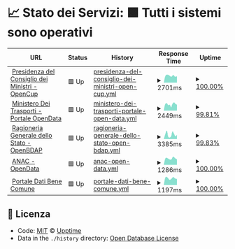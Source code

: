 # 📈 Stato dei Servizi: <!--live status--> **🟩 Tutti i sistemi sono operativi**

<!--start: status pages-->
<!-- This summary is generated by Upptime (https://github.com/upptime/upptime) -->
<!-- Do not edit this manually, your changes will be overwritten -->
<!-- prettier-ignore -->
| URL | Status | History | Response Time | Uptime |
| --- | ------ | ------- | ------------- | ------ |
| <img alt="" src="https://icons.duckduckgo.com/ip3/www.opencup.gov.it.ico" height="13"> [Presidenza del Consiglio dei Ministri - OpenCup](https://www.opencup.gov.it/) | 🟩 Up | [presidenza-del-consiglio-dei-ministri-open-cup.yml](https://github.com/girolamodaschio/upptime/commits/HEAD/history/presidenza-del-consiglio-dei-ministri-open-cup.yml) | <details><summary><img alt="Response time graph" src="./graphs/presidenza-del-consiglio-dei-ministri-open-cup/response-time-week.png" height="20"> 2701ms</summary><br><a href="https://girolamodaschio.github.io/upptime/history/presidenza-del-consiglio-dei-ministri-open-cup"><img alt="Response time 3006" src="https://img.shields.io/endpoint?url=https%3A%2F%2Fraw.githubusercontent.com%2Fgirolamodaschio%2Fupptime%2FHEAD%2Fapi%2Fpresidenza-del-consiglio-dei-ministri-open-cup%2Fresponse-time.json"></a><br><a href="https://girolamodaschio.github.io/upptime/history/presidenza-del-consiglio-dei-ministri-open-cup"><img alt="24-hour response time 2520" src="https://img.shields.io/endpoint?url=https%3A%2F%2Fraw.githubusercontent.com%2Fgirolamodaschio%2Fupptime%2FHEAD%2Fapi%2Fpresidenza-del-consiglio-dei-ministri-open-cup%2Fresponse-time-day.json"></a><br><a href="https://girolamodaschio.github.io/upptime/history/presidenza-del-consiglio-dei-ministri-open-cup"><img alt="7-day response time 2701" src="https://img.shields.io/endpoint?url=https%3A%2F%2Fraw.githubusercontent.com%2Fgirolamodaschio%2Fupptime%2FHEAD%2Fapi%2Fpresidenza-del-consiglio-dei-ministri-open-cup%2Fresponse-time-week.json"></a><br><a href="https://girolamodaschio.github.io/upptime/history/presidenza-del-consiglio-dei-ministri-open-cup"><img alt="30-day response time 3006" src="https://img.shields.io/endpoint?url=https%3A%2F%2Fraw.githubusercontent.com%2Fgirolamodaschio%2Fupptime%2FHEAD%2Fapi%2Fpresidenza-del-consiglio-dei-ministri-open-cup%2Fresponse-time-month.json"></a><br><a href="https://girolamodaschio.github.io/upptime/history/presidenza-del-consiglio-dei-ministri-open-cup"><img alt="1-year response time 3006" src="https://img.shields.io/endpoint?url=https%3A%2F%2Fraw.githubusercontent.com%2Fgirolamodaschio%2Fupptime%2FHEAD%2Fapi%2Fpresidenza-del-consiglio-dei-ministri-open-cup%2Fresponse-time-year.json"></a></details> | <details><summary><a href="https://girolamodaschio.github.io/upptime/history/presidenza-del-consiglio-dei-ministri-open-cup">100.00%</a></summary><a href="https://girolamodaschio.github.io/upptime/history/presidenza-del-consiglio-dei-ministri-open-cup"><img alt="All-time uptime 100.00%" src="https://img.shields.io/endpoint?url=https%3A%2F%2Fraw.githubusercontent.com%2Fgirolamodaschio%2Fupptime%2FHEAD%2Fapi%2Fpresidenza-del-consiglio-dei-ministri-open-cup%2Fuptime.json"></a><br><a href="https://girolamodaschio.github.io/upptime/history/presidenza-del-consiglio-dei-ministri-open-cup"><img alt="24-hour uptime 100.00%" src="https://img.shields.io/endpoint?url=https%3A%2F%2Fraw.githubusercontent.com%2Fgirolamodaschio%2Fupptime%2FHEAD%2Fapi%2Fpresidenza-del-consiglio-dei-ministri-open-cup%2Fuptime-day.json"></a><br><a href="https://girolamodaschio.github.io/upptime/history/presidenza-del-consiglio-dei-ministri-open-cup"><img alt="7-day uptime 100.00%" src="https://img.shields.io/endpoint?url=https%3A%2F%2Fraw.githubusercontent.com%2Fgirolamodaschio%2Fupptime%2FHEAD%2Fapi%2Fpresidenza-del-consiglio-dei-ministri-open-cup%2Fuptime-week.json"></a><br><a href="https://girolamodaschio.github.io/upptime/history/presidenza-del-consiglio-dei-ministri-open-cup"><img alt="30-day uptime 100.00%" src="https://img.shields.io/endpoint?url=https%3A%2F%2Fraw.githubusercontent.com%2Fgirolamodaschio%2Fupptime%2FHEAD%2Fapi%2Fpresidenza-del-consiglio-dei-ministri-open-cup%2Fuptime-month.json"></a><br><a href="https://girolamodaschio.github.io/upptime/history/presidenza-del-consiglio-dei-ministri-open-cup"><img alt="1-year uptime 100.00%" src="https://img.shields.io/endpoint?url=https%3A%2F%2Fraw.githubusercontent.com%2Fgirolamodaschio%2Fupptime%2FHEAD%2Fapi%2Fpresidenza-del-consiglio-dei-ministri-open-cup%2Fuptime-year.json"></a></details>
| <img alt="" src="https://icons.duckduckgo.com/ip3/dati.mit.gov.it.ico" height="13"> [Ministero Dei Trasporti - Portale OpenData](https://dati.mit.gov.it/catalog/dataset/scp) | 🟩 Up | [ministero-dei-trasporti-portale-open-data.yml](https://github.com/girolamodaschio/upptime/commits/HEAD/history/ministero-dei-trasporti-portale-open-data.yml) | <details><summary><img alt="Response time graph" src="./graphs/ministero-dei-trasporti-portale-open-data/response-time-week.png" height="20"> 2449ms</summary><br><a href="https://girolamodaschio.github.io/upptime/history/ministero-dei-trasporti-portale-open-data"><img alt="Response time 3202" src="https://img.shields.io/endpoint?url=https%3A%2F%2Fraw.githubusercontent.com%2Fgirolamodaschio%2Fupptime%2FHEAD%2Fapi%2Fministero-dei-trasporti-portale-open-data%2Fresponse-time.json"></a><br><a href="https://girolamodaschio.github.io/upptime/history/ministero-dei-trasporti-portale-open-data"><img alt="24-hour response time 2328" src="https://img.shields.io/endpoint?url=https%3A%2F%2Fraw.githubusercontent.com%2Fgirolamodaschio%2Fupptime%2FHEAD%2Fapi%2Fministero-dei-trasporti-portale-open-data%2Fresponse-time-day.json"></a><br><a href="https://girolamodaschio.github.io/upptime/history/ministero-dei-trasporti-portale-open-data"><img alt="7-day response time 2449" src="https://img.shields.io/endpoint?url=https%3A%2F%2Fraw.githubusercontent.com%2Fgirolamodaschio%2Fupptime%2FHEAD%2Fapi%2Fministero-dei-trasporti-portale-open-data%2Fresponse-time-week.json"></a><br><a href="https://girolamodaschio.github.io/upptime/history/ministero-dei-trasporti-portale-open-data"><img alt="30-day response time 3202" src="https://img.shields.io/endpoint?url=https%3A%2F%2Fraw.githubusercontent.com%2Fgirolamodaschio%2Fupptime%2FHEAD%2Fapi%2Fministero-dei-trasporti-portale-open-data%2Fresponse-time-month.json"></a><br><a href="https://girolamodaschio.github.io/upptime/history/ministero-dei-trasporti-portale-open-data"><img alt="1-year response time 3202" src="https://img.shields.io/endpoint?url=https%3A%2F%2Fraw.githubusercontent.com%2Fgirolamodaschio%2Fupptime%2FHEAD%2Fapi%2Fministero-dei-trasporti-portale-open-data%2Fresponse-time-year.json"></a></details> | <details><summary><a href="https://girolamodaschio.github.io/upptime/history/ministero-dei-trasporti-portale-open-data">99.81%</a></summary><a href="https://girolamodaschio.github.io/upptime/history/ministero-dei-trasporti-portale-open-data"><img alt="All-time uptime 99.82%" src="https://img.shields.io/endpoint?url=https%3A%2F%2Fraw.githubusercontent.com%2Fgirolamodaschio%2Fupptime%2FHEAD%2Fapi%2Fministero-dei-trasporti-portale-open-data%2Fuptime.json"></a><br><a href="https://girolamodaschio.github.io/upptime/history/ministero-dei-trasporti-portale-open-data"><img alt="24-hour uptime 100.00%" src="https://img.shields.io/endpoint?url=https%3A%2F%2Fraw.githubusercontent.com%2Fgirolamodaschio%2Fupptime%2FHEAD%2Fapi%2Fministero-dei-trasporti-portale-open-data%2Fuptime-day.json"></a><br><a href="https://girolamodaschio.github.io/upptime/history/ministero-dei-trasporti-portale-open-data"><img alt="7-day uptime 99.81%" src="https://img.shields.io/endpoint?url=https%3A%2F%2Fraw.githubusercontent.com%2Fgirolamodaschio%2Fupptime%2FHEAD%2Fapi%2Fministero-dei-trasporti-portale-open-data%2Fuptime-week.json"></a><br><a href="https://girolamodaschio.github.io/upptime/history/ministero-dei-trasporti-portale-open-data"><img alt="30-day uptime 99.82%" src="https://img.shields.io/endpoint?url=https%3A%2F%2Fraw.githubusercontent.com%2Fgirolamodaschio%2Fupptime%2FHEAD%2Fapi%2Fministero-dei-trasporti-portale-open-data%2Fuptime-month.json"></a><br><a href="https://girolamodaschio.github.io/upptime/history/ministero-dei-trasporti-portale-open-data"><img alt="1-year uptime 99.82%" src="https://img.shields.io/endpoint?url=https%3A%2F%2Fraw.githubusercontent.com%2Fgirolamodaschio%2Fupptime%2FHEAD%2Fapi%2Fministero-dei-trasporti-portale-open-data%2Fuptime-year.json"></a></details>
| <img alt="" src="https://icons.duckduckgo.com/ip3/openbdap.rgs.mef.gov.it.ico" height="13"> [Ragioneria Generale dello Stato - OpenBDAP](https://openbdap.rgs.mef.gov.it/) | 🟩 Up | [ragioneria-generale-dello-stato-open-bdap.yml](https://github.com/girolamodaschio/upptime/commits/HEAD/history/ragioneria-generale-dello-stato-open-bdap.yml) | <details><summary><img alt="Response time graph" src="./graphs/ragioneria-generale-dello-stato-open-bdap/response-time-week.png" height="20"> 3385ms</summary><br><a href="https://girolamodaschio.github.io/upptime/history/ragioneria-generale-dello-stato-open-bdap"><img alt="Response time 2330" src="https://img.shields.io/endpoint?url=https%3A%2F%2Fraw.githubusercontent.com%2Fgirolamodaschio%2Fupptime%2FHEAD%2Fapi%2Fragioneria-generale-dello-stato-open-bdap%2Fresponse-time.json"></a><br><a href="https://girolamodaschio.github.io/upptime/history/ragioneria-generale-dello-stato-open-bdap"><img alt="24-hour response time 3282" src="https://img.shields.io/endpoint?url=https%3A%2F%2Fraw.githubusercontent.com%2Fgirolamodaschio%2Fupptime%2FHEAD%2Fapi%2Fragioneria-generale-dello-stato-open-bdap%2Fresponse-time-day.json"></a><br><a href="https://girolamodaschio.github.io/upptime/history/ragioneria-generale-dello-stato-open-bdap"><img alt="7-day response time 3385" src="https://img.shields.io/endpoint?url=https%3A%2F%2Fraw.githubusercontent.com%2Fgirolamodaschio%2Fupptime%2FHEAD%2Fapi%2Fragioneria-generale-dello-stato-open-bdap%2Fresponse-time-week.json"></a><br><a href="https://girolamodaschio.github.io/upptime/history/ragioneria-generale-dello-stato-open-bdap"><img alt="30-day response time 2330" src="https://img.shields.io/endpoint?url=https%3A%2F%2Fraw.githubusercontent.com%2Fgirolamodaschio%2Fupptime%2FHEAD%2Fapi%2Fragioneria-generale-dello-stato-open-bdap%2Fresponse-time-month.json"></a><br><a href="https://girolamodaschio.github.io/upptime/history/ragioneria-generale-dello-stato-open-bdap"><img alt="1-year response time 2330" src="https://img.shields.io/endpoint?url=https%3A%2F%2Fraw.githubusercontent.com%2Fgirolamodaschio%2Fupptime%2FHEAD%2Fapi%2Fragioneria-generale-dello-stato-open-bdap%2Fresponse-time-year.json"></a></details> | <details><summary><a href="https://girolamodaschio.github.io/upptime/history/ragioneria-generale-dello-stato-open-bdap">99.83%</a></summary><a href="https://girolamodaschio.github.io/upptime/history/ragioneria-generale-dello-stato-open-bdap"><img alt="All-time uptime 99.75%" src="https://img.shields.io/endpoint?url=https%3A%2F%2Fraw.githubusercontent.com%2Fgirolamodaschio%2Fupptime%2FHEAD%2Fapi%2Fragioneria-generale-dello-stato-open-bdap%2Fuptime.json"></a><br><a href="https://girolamodaschio.github.io/upptime/history/ragioneria-generale-dello-stato-open-bdap"><img alt="24-hour uptime 100.00%" src="https://img.shields.io/endpoint?url=https%3A%2F%2Fraw.githubusercontent.com%2Fgirolamodaschio%2Fupptime%2FHEAD%2Fapi%2Fragioneria-generale-dello-stato-open-bdap%2Fuptime-day.json"></a><br><a href="https://girolamodaschio.github.io/upptime/history/ragioneria-generale-dello-stato-open-bdap"><img alt="7-day uptime 99.83%" src="https://img.shields.io/endpoint?url=https%3A%2F%2Fraw.githubusercontent.com%2Fgirolamodaschio%2Fupptime%2FHEAD%2Fapi%2Fragioneria-generale-dello-stato-open-bdap%2Fuptime-week.json"></a><br><a href="https://girolamodaschio.github.io/upptime/history/ragioneria-generale-dello-stato-open-bdap"><img alt="30-day uptime 99.75%" src="https://img.shields.io/endpoint?url=https%3A%2F%2Fraw.githubusercontent.com%2Fgirolamodaschio%2Fupptime%2FHEAD%2Fapi%2Fragioneria-generale-dello-stato-open-bdap%2Fuptime-month.json"></a><br><a href="https://girolamodaschio.github.io/upptime/history/ragioneria-generale-dello-stato-open-bdap"><img alt="1-year uptime 99.75%" src="https://img.shields.io/endpoint?url=https%3A%2F%2Fraw.githubusercontent.com%2Fgirolamodaschio%2Fupptime%2FHEAD%2Fapi%2Fragioneria-generale-dello-stato-open-bdap%2Fuptime-year.json"></a></details>
| <img alt="" src="https://icons.duckduckgo.com/ip3/dati.anticorruzione.it.ico" height="13"> [ANAC - OpenData](https://dati.anticorruzione.it/opendata) | 🟩 Up | [anac-open-data.yml](https://github.com/girolamodaschio/upptime/commits/HEAD/history/anac-open-data.yml) | <details><summary><img alt="Response time graph" src="./graphs/anac-open-data/response-time-week.png" height="20"> 1286ms</summary><br><a href="https://girolamodaschio.github.io/upptime/history/anac-open-data"><img alt="Response time 1360" src="https://img.shields.io/endpoint?url=https%3A%2F%2Fraw.githubusercontent.com%2Fgirolamodaschio%2Fupptime%2FHEAD%2Fapi%2Fanac-open-data%2Fresponse-time.json"></a><br><a href="https://girolamodaschio.github.io/upptime/history/anac-open-data"><img alt="24-hour response time 1103" src="https://img.shields.io/endpoint?url=https%3A%2F%2Fraw.githubusercontent.com%2Fgirolamodaschio%2Fupptime%2FHEAD%2Fapi%2Fanac-open-data%2Fresponse-time-day.json"></a><br><a href="https://girolamodaschio.github.io/upptime/history/anac-open-data"><img alt="7-day response time 1286" src="https://img.shields.io/endpoint?url=https%3A%2F%2Fraw.githubusercontent.com%2Fgirolamodaschio%2Fupptime%2FHEAD%2Fapi%2Fanac-open-data%2Fresponse-time-week.json"></a><br><a href="https://girolamodaschio.github.io/upptime/history/anac-open-data"><img alt="30-day response time 1360" src="https://img.shields.io/endpoint?url=https%3A%2F%2Fraw.githubusercontent.com%2Fgirolamodaschio%2Fupptime%2FHEAD%2Fapi%2Fanac-open-data%2Fresponse-time-month.json"></a><br><a href="https://girolamodaschio.github.io/upptime/history/anac-open-data"><img alt="1-year response time 1360" src="https://img.shields.io/endpoint?url=https%3A%2F%2Fraw.githubusercontent.com%2Fgirolamodaschio%2Fupptime%2FHEAD%2Fapi%2Fanac-open-data%2Fresponse-time-year.json"></a></details> | <details><summary><a href="https://girolamodaschio.github.io/upptime/history/anac-open-data">100.00%</a></summary><a href="https://girolamodaschio.github.io/upptime/history/anac-open-data"><img alt="All-time uptime 100.00%" src="https://img.shields.io/endpoint?url=https%3A%2F%2Fraw.githubusercontent.com%2Fgirolamodaschio%2Fupptime%2FHEAD%2Fapi%2Fanac-open-data%2Fuptime.json"></a><br><a href="https://girolamodaschio.github.io/upptime/history/anac-open-data"><img alt="24-hour uptime 100.00%" src="https://img.shields.io/endpoint?url=https%3A%2F%2Fraw.githubusercontent.com%2Fgirolamodaschio%2Fupptime%2FHEAD%2Fapi%2Fanac-open-data%2Fuptime-day.json"></a><br><a href="https://girolamodaschio.github.io/upptime/history/anac-open-data"><img alt="7-day uptime 100.00%" src="https://img.shields.io/endpoint?url=https%3A%2F%2Fraw.githubusercontent.com%2Fgirolamodaschio%2Fupptime%2FHEAD%2Fapi%2Fanac-open-data%2Fuptime-week.json"></a><br><a href="https://girolamodaschio.github.io/upptime/history/anac-open-data"><img alt="30-day uptime 100.00%" src="https://img.shields.io/endpoint?url=https%3A%2F%2Fraw.githubusercontent.com%2Fgirolamodaschio%2Fupptime%2FHEAD%2Fapi%2Fanac-open-data%2Fuptime-month.json"></a><br><a href="https://girolamodaschio.github.io/upptime/history/anac-open-data"><img alt="1-year uptime 100.00%" src="https://img.shields.io/endpoint?url=https%3A%2F%2Fraw.githubusercontent.com%2Fgirolamodaschio%2Fupptime%2FHEAD%2Fapi%2Fanac-open-data%2Fuptime-year.json"></a></details>
| <img alt="" src="https://icons.duckduckgo.com/ip3/www.datibenecomune.it.ico" height="13"> [Portale Dati Bene Comune](https://www.datibenecomune.it) | 🟩 Up | [portale-dati-bene-comune.yml](https://github.com/girolamodaschio/upptime/commits/HEAD/history/portale-dati-bene-comune.yml) | <details><summary><img alt="Response time graph" src="./graphs/portale-dati-bene-comune/response-time-week.png" height="20"> 1197ms</summary><br><a href="https://girolamodaschio.github.io/upptime/history/portale-dati-bene-comune"><img alt="Response time 1321" src="https://img.shields.io/endpoint?url=https%3A%2F%2Fraw.githubusercontent.com%2Fgirolamodaschio%2Fupptime%2FHEAD%2Fapi%2Fportale-dati-bene-comune%2Fresponse-time.json"></a><br><a href="https://girolamodaschio.github.io/upptime/history/portale-dati-bene-comune"><img alt="24-hour response time 1059" src="https://img.shields.io/endpoint?url=https%3A%2F%2Fraw.githubusercontent.com%2Fgirolamodaschio%2Fupptime%2FHEAD%2Fapi%2Fportale-dati-bene-comune%2Fresponse-time-day.json"></a><br><a href="https://girolamodaschio.github.io/upptime/history/portale-dati-bene-comune"><img alt="7-day response time 1197" src="https://img.shields.io/endpoint?url=https%3A%2F%2Fraw.githubusercontent.com%2Fgirolamodaschio%2Fupptime%2FHEAD%2Fapi%2Fportale-dati-bene-comune%2Fresponse-time-week.json"></a><br><a href="https://girolamodaschio.github.io/upptime/history/portale-dati-bene-comune"><img alt="30-day response time 1321" src="https://img.shields.io/endpoint?url=https%3A%2F%2Fraw.githubusercontent.com%2Fgirolamodaschio%2Fupptime%2FHEAD%2Fapi%2Fportale-dati-bene-comune%2Fresponse-time-month.json"></a><br><a href="https://girolamodaschio.github.io/upptime/history/portale-dati-bene-comune"><img alt="1-year response time 1321" src="https://img.shields.io/endpoint?url=https%3A%2F%2Fraw.githubusercontent.com%2Fgirolamodaschio%2Fupptime%2FHEAD%2Fapi%2Fportale-dati-bene-comune%2Fresponse-time-year.json"></a></details> | <details><summary><a href="https://girolamodaschio.github.io/upptime/history/portale-dati-bene-comune">100.00%</a></summary><a href="https://girolamodaschio.github.io/upptime/history/portale-dati-bene-comune"><img alt="All-time uptime 100.00%" src="https://img.shields.io/endpoint?url=https%3A%2F%2Fraw.githubusercontent.com%2Fgirolamodaschio%2Fupptime%2FHEAD%2Fapi%2Fportale-dati-bene-comune%2Fuptime.json"></a><br><a href="https://girolamodaschio.github.io/upptime/history/portale-dati-bene-comune"><img alt="24-hour uptime 100.00%" src="https://img.shields.io/endpoint?url=https%3A%2F%2Fraw.githubusercontent.com%2Fgirolamodaschio%2Fupptime%2FHEAD%2Fapi%2Fportale-dati-bene-comune%2Fuptime-day.json"></a><br><a href="https://girolamodaschio.github.io/upptime/history/portale-dati-bene-comune"><img alt="7-day uptime 100.00%" src="https://img.shields.io/endpoint?url=https%3A%2F%2Fraw.githubusercontent.com%2Fgirolamodaschio%2Fupptime%2FHEAD%2Fapi%2Fportale-dati-bene-comune%2Fuptime-week.json"></a><br><a href="https://girolamodaschio.github.io/upptime/history/portale-dati-bene-comune"><img alt="30-day uptime 100.00%" src="https://img.shields.io/endpoint?url=https%3A%2F%2Fraw.githubusercontent.com%2Fgirolamodaschio%2Fupptime%2FHEAD%2Fapi%2Fportale-dati-bene-comune%2Fuptime-month.json"></a><br><a href="https://girolamodaschio.github.io/upptime/history/portale-dati-bene-comune"><img alt="1-year uptime 100.00%" src="https://img.shields.io/endpoint?url=https%3A%2F%2Fraw.githubusercontent.com%2Fgirolamodaschio%2Fupptime%2FHEAD%2Fapi%2Fportale-dati-bene-comune%2Fuptime-year.json"></a></details>

<!--end: status pages-->

## 📄 Licenza

- Code: [MIT](./LICENSE) © [Upptime](https://upptime.js.org)
- Data in the `./history` directory: [Open Database License](https://opendatacommons.org/licenses/odbl/1-0/)
